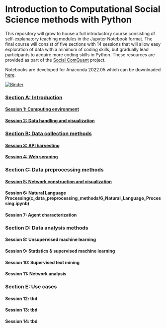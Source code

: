 # Introduction to Computational Social Science methods with Python
This repository will grow to house a full introductory course consisting of self-explanatory teaching modules in the Jupyter Notebook format. The final course will consist of five sections with 14 sessions that will allow easy exploration of data with a minimum of coding skills, but gradually lead participants to acquire more coding skills in Python. These resources are provided as part of the [Social ComQuant](https://socialcomquant.ku.edu.tr/) project.

Notebooks are developed for Anaconda 2022.05 which can be downloaded [here](https://repo.anaconda.com/archive/).

[![Binder](https://mybinder.org/badge_logo.svg)](https://mybinder.org/v2/gh/gesiscss/css_methods_python/HEAD)

### [Section A: Introduction](a_introduction/)
#### [Session 1: Computing environment](a_introduction/1_computing_environment.ipynb)
#### [Session 2: Data handling and visualization](a_introduction/2_data_handling_and_visualization.ipynb)

### [Section B: Data collection methods](b_data_collection_methods/)
#### [Session 3: API harvesting](b_data_collection_methods/3_api_harvesting.ipynb)
#### [Session 4: Web scraping](b_data_collection_methods/4_web_scraping.ipynb)

### [Section C: Data preprocessing methods](c_data_preprocessing_methods/)
#### [Session 5: Network construction and visualization](c_data_preprocessing_methods/5_network_construction_and_visualization.ipynb)
#### Session 6: Natural Language Processing(c_data_preprocessing_methods/6_Natural_Language_Processing.ipynb)
#### Session 7: Agent characterization

### Section D: Data analysis methods
#### Session 8: Unsupervised machine learning
#### Session 9: Statistics & supervised machine learning
#### Session 10: Supervised text mining
#### Session 11: Network analysis

### Section E: Use cases
#### Session 12: tbd
#### Session 13: tbd
#### Session 14: tbd
